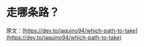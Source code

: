# 走哪条路？

原文：[https://dev.to/jaquino94/which-path-to-take](https://dev.to/jaquino94/which-path-to-take)